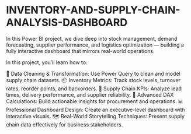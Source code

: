 # INVENTORY-AND-SUPPLY-CHAIN-ANALYSIS-DASHBOARD
In this Power BI project, we dive deep into stock management, demand forecasting, supplier performance, and logistics optimization — building a fully interactive dashboard that mirrors real-world operations.


In this project, you’ll learn how to:

🧹 Data Cleaning & Transformation: Use Power Query to clean and model supply chain datasets.
📦 Inventory Metrics: Track stock levels, turnover rates, reorder points, and backorders.
🚚 Supply Chain KPIs: Analyze lead times, delivery performance, and supplier reliability.
🔢 Advanced DAX Calculations: Build actionable insights for procurement and operations.
📊 Professional Dashboard Design: Create an executive-level dashboard with interactive visuals.
🗺️ Real-World Storytelling Techniques: Present supply chain data effectively for business stakeholders.
